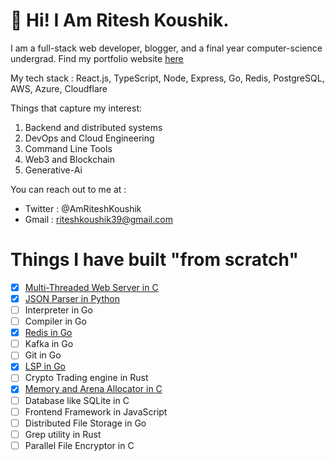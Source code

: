 # 💫 Hi! I Am Ritesh Koushik.

I am a full-stack web developer, blogger, and a final year computer-science undergrad. Find my portfolio website [here](https://ritesh-koushik.vercel.app)

My tech stack : React.js, TypeScript, Node, Express, Go, Redis, PostgreSQL, AWS, Azure, Cloudflare

Things that capture my interest:
1. Backend and distributed systems
2. DevOps and Cloud Engineering
3. Command Line Tools
4. Web3 and Blockchain
5. Generative-Ai

You can reach out to me at :
- Twitter : @AmRiteshKoushik
- Gmail : riteshkoushik39@gmail.com

# Things I have built "from scratch"
- [X] [Multi-Threaded Web Server in C](https://github.com/IAmRiteshKoushik/proxy-server)
- [X] [JSON Parser in Python](https://github.com/IAmRiteshKoushik/jsonite)
- [ ] Interpreter in Go
- [ ] Compiler in Go
- [X] [Redis in Go](https://github.com/IAmRiteshKoushik/bluedis)
- [ ] Kafka in Go
- [ ] Git in Go
- [X] [LSP in Go](https://github.com/IAmRiteshKoushik/lsp-zero)
- [ ] Crypto Trading engine in Rust
- [X] [Memory and Arena Allocator in C](https://github.com/IAmRiteshKoushik/malloc-my-heart)
- [ ] Database like SQLite in C
- [ ] Frontend Framework in JavaScript
- [ ] Distributed File Storage in Go
- [ ] Grep utility in Rust
- [ ] Parallel File Encryptor in C
